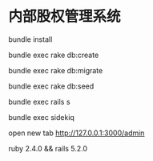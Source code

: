 # 内部股权管理系统

bundle install

bundle exec rake db:create

bundle exec rake db:migrate

bundle exec rake db:seed

bundle exec rails s

bundle exec sidekiq

open new tab http://127.0.0.1:3000/admin


ruby 2.4.0 && rails 5.2.0